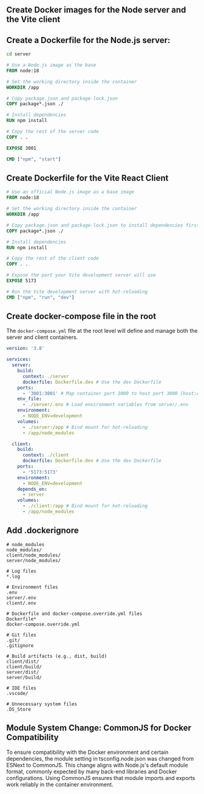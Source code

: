 ## Create Docker images for the Node server and the Vite client

## Create a Dockerfile for the Node.js server:

```zsh
cd server

```

```dockerfile
# Use a Node.js image as the base
FROM node:18

# Set the working directory inside the container
WORKDIR /app

# Copy package.json and package-lock.json
COPY package*.json ./

# Install dependencies
RUN npm install

# Copy the rest of the server code
COPY . .

EXPOSE 3001

CMD ["npm", "start"]
```

## Create Dockerfile for the Vite React Client

```dockerfile
# Use an official Node.js image as a base image
FROM node:18

# Set the working directory inside the container
WORKDIR /app

# Copy package.json and package-lock.json to install dependencies first
COPY package*.json ./

# Install dependencies
RUN npm install

# Copy the rest of the client code
COPY . .

# Expose the port your Vite development server will use
EXPOSE 5173

# Run the Vite development server with hot-reloading
CMD ["npm", "run", "dev"]

```

## Create docker-compose file in the root

The `docker-compose.yml` file at the root level will define and manage both the server and client containers.

```yml
version: '3.8'

services:
  server:
    build:
      context: ./server
      dockerfile: Dockerfile.dev # Use the dev Dockerfile
    ports:
      - '3001:3001' # Map container port 3000 to host port 3000 (host:container)
    env_file:
      - ./server/.env # Load environment variables from server/.env
    environment:
      - NODE_ENV=development
    volumes:
      - ./server:/app # Bind mount for hot-reloading
      - /app/node_modules

  client:
    build:
      context: ./client
      dockerfile: Dockerfile.dev # Use the dev Dockerfile
    ports:
      - '5173:5173'
    environment:
      - NODE_ENV=development
    depends_on:
      - server
    volumes:
      - ./client:/app # Bind mount for hot-reloading
      - /app/node_modules
```

## Add .dockerignore

```
# node_modules
node_modules/
client/node_modules/
server/node_modules/

# Log files
*.log

# Environment files
.env
server/.env
client/.env

# Dockerfile and docker-compose.override.yml files
Dockerfile*
docker-compose.override.yml

# Git files
.git/
.gitignore

# Build artifacts (e.g., dist, build)
client/dist/
client/build/
server/dist/
server/build/

# IDE files
.vscode/

# Unnecessary system files
.DS_Store
```

## Module System Change: CommonJS for Docker Compatibility

To ensure compatibility with the Docker environment and certain dependencies, the module setting in tsconfig.node.json was changed from ESNext to CommonJS. This change aligns with Node.js's default module format, commonly expected by many back-end libraries and Docker configurations. Using CommonJS ensures that module imports and exports work reliably in the container environment.

